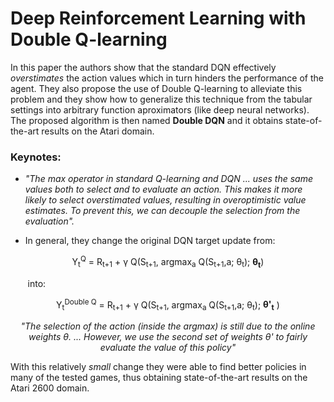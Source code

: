 # Deep Reinforcement Learning with Double Q-learning

In this paper the authors show that the standard DQN effectively *overstimates* the action values which in turn hinders the performance 
of the agent. They also propose the use of Double Q-learning to alleviate this problem and they show how to generalize this technique from the tabular settings into arbitrary function aproximators (like deep neural networks). The proposed algorithm is then named **Double DQN** and it obtains state-of-the-art results on the Atari domain.

### Keynotes:

- *"The max operator in standard Q-learning and DQN ... uses the same values both to select and to evaluate an action. This makes it more likely to select overstimated values, resulting in overoptimistic value estimates. To prevent this, we can decouple the selection from the evaluation".*

- In general, they change the original DQN target update from:

<p align="center">
  Y<sub>t</sub><sup>Q</sup> = R<sub>t+1</sub> + &gamma; Q(S<sub>t+1</sub>, argmax<sub>a</sub> Q(S<sub>t+1</sub>,a; &theta;<sub>t</sub>); <b> &theta;<sub>t</sub></b>)
</p>

&nbsp;&nbsp;&nbsp;&nbsp;&nbsp;&nbsp; into:

<p align="center">
  Y<sub>t</sub><sup>Double Q</sup> = R<sub>t+1</sub> + &gamma; Q(S<sub>t+1</sub>, argmax<sub>a</sub> Q(S<sub>t+1</sub>,a; &theta;<sub>t</sub>); <b>&theta;'<sub>t</sub></b> )
</p>

<p align="center">
<i>"The selection of the action (inside the argmax) is still due to the online weights &theta;. ... However, we use the second set of weights &theta;' to fairly evaluate the value of this policy"</i>
</p>

With this relatively *small* change they were able to find better policies in many of the tested games, thus obtaining state-of-the-art results on the Atari 2600 domain.
